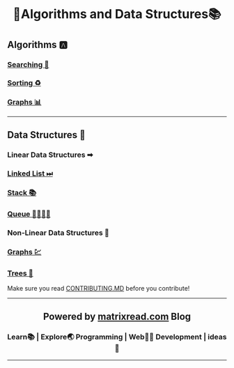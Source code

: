 <h1 align="center"> 🤖Algorithms and Data Structures📚 </h1>

## Algorithms 🅰

### [Searching 🔎](https://github.com/matrixread/Algorithms-and-Data-Structures/tree/master/Algorithms/Searching)
### [Sorting ♻](https://github.com/matrixread/Algorithms-and-Data-Structures/tree/master/Algorithms/Sorting)
### [Graphs 📊](https://github.com/matrixread/Algorithms-and-Data-Structures/tree/master/Algorithms/Graphs)

***

## Data Structures 🧮

### Linear Data Structures ➡

### [Linked List ⏭](https://github.com/matrixread/Algorithms-and-Data-Structures/tree/master/Data%20Structures/Linear%20Data%20Structures/Linked%20List)
### [Stack 📚](https://github.com/matrixread/Algorithms-and-Data-Structures/tree/master/Data%20Structures/Linear%20Data%20Structures/Stack)
### [Queue 🚶‍♂️🚶‍♀️](https://github.com/matrixread/Algorithms-and-Data-Structures/tree/master/Data%20Structures/Linear%20Data%20Structures/Queue)

### Non-Linear Data Structures 🔱

### [Graphs 💹](https://github.com/matrixread/Algorithms-and-Data-Structures/tree/master/Data%20Structures/Non-Linear%20Data%20Structures/Graphs)
### [Trees 🌴](https://github.com/matrixread/Algorithms-and-Data-Structures/tree/master/Data%20Structures/Non-Linear%20Data%20Structures/Trees)

Make sure you read [CONTRIBUTING.MD](https://github.com/matrixread/Algorithms-and-Data-Structures/blob/master/CONTRIBUTING.md) before you contribute!

----

<h2 align="center"> Powered by <a href="https://matrixread.com/">matrixread.com</a> Blog</h2>
<h3 align="center">Learn📚 | Explore🌏 Programming | Web👨‍💻 Development | ideas🧠</h3>

---
